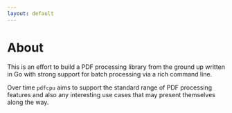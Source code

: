 ```yaml
---
layout: default
---
```


# About

This is an effort to build a PDF processing library from the ground up written in Go with strong support for batch processing via a rich command line.

Over time `pdfcpu` aims to support the standard range of PDF processing features and also any interesting use cases that may present themselves along the way.
